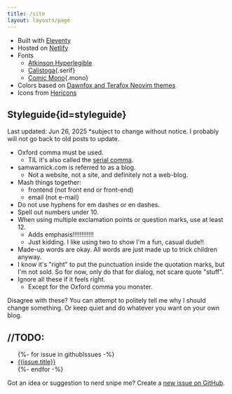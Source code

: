```yaml
---
title: /site
layout: layouts/page
---
```


- Built with [Eleventy](https://www.11ty.dev)
- Hosted on [Netlify](https://www.netlify.com)
- Fonts
	- [Atkinson Hyperlegible](https://brailleinstitute.org/freefont)
	- [Calistoga](https://fonts.google.com/specimen/Calistoga){.serif}
	- [Comic Mono](https://dtinth.github.io/comic-mono-font/){.mono}
- Colors based on [Dawnfox and Terafox Neovim themes](https://github.com/EdenEast/nightfox.nvim)
- Icons from [Hericons](https://heroicons.com)

## Styleguide{id=styleguide}
Last updated: Jun 26, 2025
*subject to change without notice. I probably will not go back to old posts to update.

- Oxford comma must be used.
  - TIL it's also called the [serial comma](https://en.wikipedia.org/wiki/Serial_comma).
- samwarnick.com is referred to as a blog.
  - Not a website, not a site, and definitely not a web-blog.
- Mash things together:
  - frontend (not front end or front-end)
  - email (not e-mail)
- Do not use hyphens for em dashes or en dashes.
- Spell out numbers under 10.
- When using multiple exclamation points or question marks, use at least 12.
  - Adds emphasis!!!!!!!!!!!!
  - Just kidding. I like using two to show I'm a fun, casual dude!!
- Made-up words are okay. All words are just made up to trick children anyway.
- I know it's "right" to put the punctuation inside the quotation marks, but I'm not sold. So for now, only do that for dialog, not scare quote "stuff".
- Ignore all these if it feels right.
  - Except for the Oxford comma you monster.

Disagree with these? You can attempt to politely tell me why I should change something. Or keep quiet and do whatever you want on your own blog.

## //TODO:
<ul>
	{%- for issue in githubIssues -%}
	<li><a href="{{issue.html_url}}">{{issue.title}}</a></li>
	{%- endfor -%}
</ul>

<p>
	Got an idea or suggestion to nerd snipe me? Create a
	<a href="https://github.com/samwarnick/samwarnick.com/issues/new"
		>new issue on GitHub</a
	>.
</p>